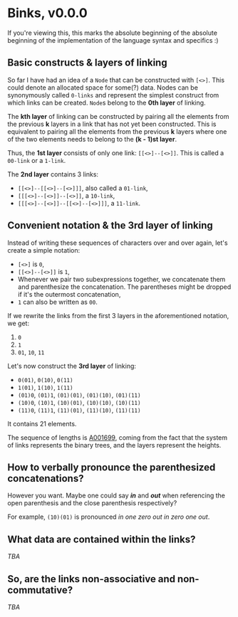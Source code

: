 # Binks, v0.0.0

If you're viewing this, this marks the absolute beginning of the absolute beginning of the implementation of the language syntax and specifics :)

## Basic constructs & layers of linking

So far I have had an idea of a `Node` that can be constructed with `[<>]`. This could denote an allocated space for some(?) data. Nodes can be synonymously called `0-links` and represent the simplest construct from which links can be created. `Node`s belong to the **0th layer** of linking.

The **kth layer** of linking can be constructed by pairing all the elements from the previous **k** layers in a link that has not yet been constructed. This is equivalent to pairing all the elements from the previous **k** layers where one of the two elements needs to belong to the **(k - 1)st layer**.

Thus, the **1st layer** consists of only one link: `[[<>]--[<>]]`. This is called a `00-link` or a `1-link`.

The **2nd layer** contains 3 links:
* `[[<>]--[[<>]--[<>]]]`, also called a `01-link`,
* `[[[<>]--[<>]]--[<>]]`, a `10-link`,
* `[[[<>]--[<>]]--[[<>]--[<>]]]`, a `11-link`.

## Convenient notation & the **3rd layer** of linking

Instead of writing these sequences of characters over and over again, let's create a simple notation:
* `[<>]` is `0`,
* `[[<>]--[<>]]` is `1`,
* Whenever we pair two subexpressions together, we concatenate them and parenthesize the concatenation. The parentheses might be dropped if it's the outermost concatenation,
* `1` can also be written as `00`.

If we rewrite the links from the first 3 layers in the aforementioned notation, we get:
1. `0`
2. `1`
3. `01`, `10`, `11`

Let's now construct the **3rd layer** of linking:
* `0(01)`, `0(10)`, `0(11)`
* `1(01)`, `1(10)`, `1(11)`
* `(01)0`, `(01)1`, `(01)(01)`, `(01)(10)`, `(01)(11)`
* `(10)0`, `(10)1`, `(10)(01)`, `(10)(10)`, `(10)(11)`
* `(11)0`, `(11)1`, `(11)(01)`, `(11)(10)`, `(11)(11)`

It contains 21 elements.

The sequence of lengths is [A001699](https://oeis.org/A001699), coming from the fact that the system of links represents the binary trees, and the layers represent the heights.

## How to verbally pronounce the parenthesized concatenations?

However you want. Maybe one could say ***in*** and ***out*** when referencing the open parenthesis and the close parenthesis respectively?

For example, `(10)(01)` is pronounced *in one zero out in zero one out*.

## What data are contained within the links?

*TBA*

## So, are the links non-associative and non-commutative?

*TBA*
